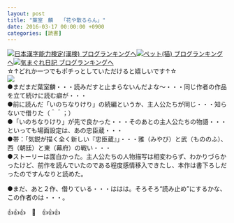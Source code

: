 ```yaml
---
layout: post
title: "葉室　麟　　「花や散るらん」"
date: 2016-03-17 00:00:00 +0900
categories: [読書]
---
```


[![](/syuusyuu9701/assets/images/葉室-麟-「花や散るらん」-br_c_3028_1.gif)](http://blog.with2.net/link.php?1659096:3028 "日本漢字能力検定(漢検) ブログランキングへ")[日本漢字能力検定(漢検) ブログランキングへ](http://blog.with2.net/link.php?1659096:3028)[![](/syuusyuu9701/assets/images/葉室-麟-「花や散るらん」-br_c_1348_1.gif)](http://blog.with2.net/link.php?1659096:1348 "ペット(猫) ブログランキングへ")[ペット(猫) ブログランキングへ](http://blog.with2.net/link.php?1659096:1348)[![](/syuusyuu9701/assets/images/葉室-麟-「花や散るらん」-br_c_9257_1.gif)](http://blog.with2.net/link.php?1659096:9257 "気まぐれ日記 ブログランキングへ")[気まぐれ日記 ブログランキングへ](http://blog.with2.net/link.php?1659096:9257)  
☆↑どれか一つでもポチっとしていただけると嬉しいです↑☆  
![](/syuusyuu9701/assets/images/葉室-麟-「花や散るらん」-93c6934fcbfe7c0541553e20aea39aa8.png)  
●まだまだ葉室麟・・・読みだすと止まらないんだよな～・・・同じ作者の作品を立て続けに読む癖が・・・  
●前に読んだ「いのちなりけり」の続編というか、主人公たちが同じ・・・知らないで借りた（＾＾；）  
●「いのちなりけり」が先で良かった・・・そのあとの主人公たちの物語・・・といっても場面設定は、あの忠臣蔵・・・  
●帯：「気鋭が描く全く新しい『忠臣蔵』」・・・雅（みやび）と武（もののふ）、西（朝廷）と東（幕府）の戦い・・・  
●ストーリーは面白かった。主人公たちの人物描写は相変わらず、わかりづらかったけど、前作を読んでいたのである程度感情移入できたし、本作は書下ろしだったのですんなりと読めた。  
  
●まだ、あと２作、借りている・・・ははは。そろそろ“読み止め”にするかな、この作者のは・・・。  
  
👍👍👍　🐒　👍👍👍  